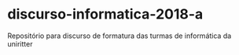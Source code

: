 # discurso-informatica-2018-a
Repositório para discurso de formatura das turmas de informática da uniritter
